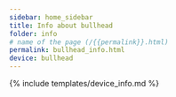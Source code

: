 ```yaml
---
sidebar: home_sidebar
title: Info about bullhead
folder: info
# name of the page (/{{permalink}}.html)
permalink: bullhead_info.html
device: bullhead
---
```

{% include templates/device_info.md %}
